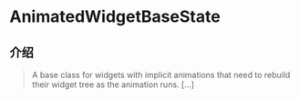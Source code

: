# AnimatedWidgetBaseState

## 介绍

> A base class for widgets with implicit animations that need to rebuild their widget tree as the animation runs. [...]
